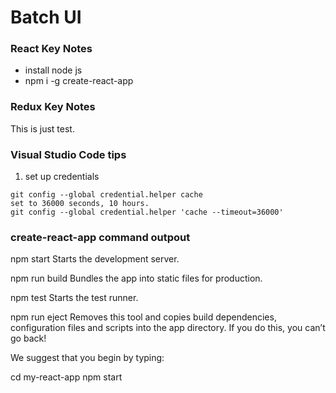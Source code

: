 # Batch UI

### React Key Notes
* install node js
* npm i -g create-react-app



### Redux Key Notes

This is just test.


### Visual Studio Code tips

1. set up credentials
```
git config --global credential.helper cache
set to 36000 seconds, 10 hours. 
git config --global credential.helper 'cache --timeout=36000'
```

### create-react-app command outpout

  npm start
    Starts the development server.

  npm run build
    Bundles the app into static files for production.

  npm test
    Starts the test runner.

  npm run eject
    Removes this tool and copies build dependencies, configuration files
    and scripts into the app directory. If you do this, you can’t go back!

We suggest that you begin by typing:

  cd my-react-app
  npm start

